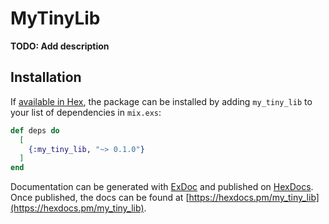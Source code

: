# MyTinyLib

**TODO: Add description**

## Installation

If [available in Hex](https://hex.pm/docs/publish), the package can be installed
by adding `my_tiny_lib` to your list of dependencies in `mix.exs`:

```elixir
def deps do
  [
    {:my_tiny_lib, "~> 0.1.0"}
  ]
end
```

Documentation can be generated with [ExDoc](https://github.com/elixir-lang/ex_doc)
and published on [HexDocs](https://hexdocs.pm). Once published, the docs can
be found at [https://hexdocs.pm/my_tiny_lib](https://hexdocs.pm/my_tiny_lib).

